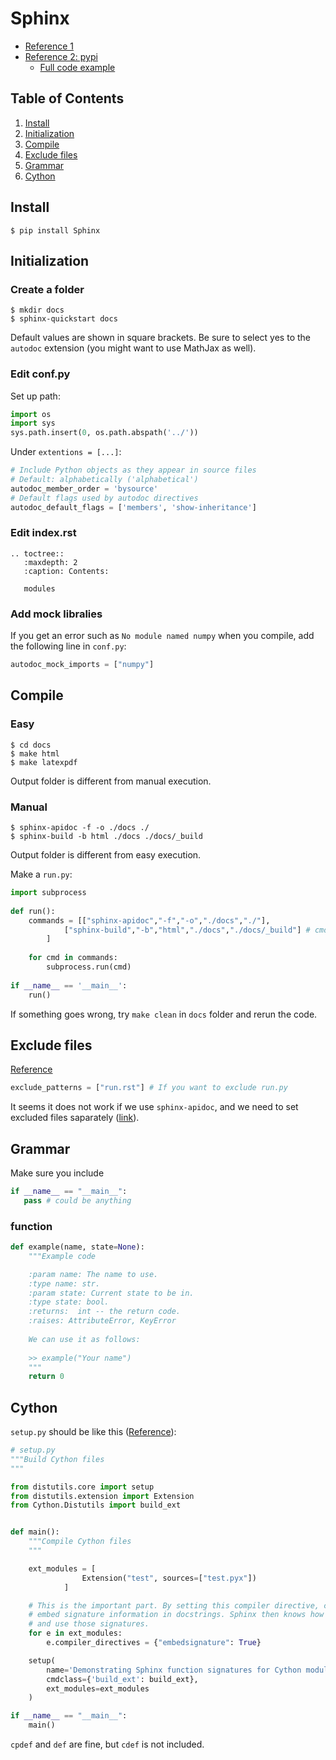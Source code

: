 # Sphinx
* [Reference 1](https://joppot.info/2018/03/30/4156)
* [Reference 2: pypi](https://pythonhosted.org/an_example_pypi_project/sphinx.html#code)
  * [Full code example](https://pythonhosted.org/an_example_pypi_project/sphinx.html#full-code-example)

## Table of Contents
1. [Install](#install)
2. [Initialization](#initialization)
3. [Compile](#compile)
4. [Exclude files](#exclude-files)
5. [Grammar](#grammar)
6. [Cython](#cython)

## Install
```terminal
$ pip install Sphinx
```

## Initialization

### Create a folder
```terminal
$ mkdir docs
$ sphinx-quickstart docs
```
Default values are shown in square brackets. Be sure to select yes to the `autodoc` extension (you might want to use MathJax as well).

### Edit conf.py

Set up path:
```py
import os
import sys
sys.path.insert(0, os.path.abspath('../'))
```

Under `extentions = [...]`:
```py
# Include Python objects as they appear in source files
# Default: alphabetically ('alphabetical')
autodoc_member_order = 'bysource'
# Default flags used by autodoc directives
autodoc_default_flags = ['members', 'show-inheritance']
```

### Edit index.rst
```
.. toctree::
   :maxdepth: 2
   :caption: Contents:

   modules
```

### Add mock libralies
If you get an error such as `No module named numpy` when you compile, add the following line in `conf.py`:
```py
autodoc_mock_imports = ["numpy"]
```

## Compile
### Easy
```terminal
$ cd docs
$ make html
$ make latexpdf
```
Output folder is different from manual execution.

### Manual
```terminal
$ sphinx-apidoc -f -o ./docs ./
$ sphinx-build -b html ./docs ./docs/_build
```
Output folder is different from easy execution.

Make a `run.py`:
```python
import subprocess
 
def run():
    commands = [["sphinx-apidoc","-f","-o","./docs","./"],
            ["sphinx-build","-b","html","./docs","./docs/_build"] # cmd_doc
        ]
 
    for cmd in commands:
        subprocess.run(cmd)
 
if __name__ == '__main__':
    run()
```

If something goes wrong, try `make clean` in `docs` folder and rerun the code.

## Exclude files
[Reference](http://www.sphinx-doc.org/en/master/usage/configuration.html#confval-exclude_patterns)
```py
exclude_patterns = ["run.rst"] # If you want to exclude run.py
```
It seems it does not work if we use `sphinx-apidoc`, and we need to set excluded files saparately ([link](https://stackoverflow.com/a/43868129/4357279)).

## Grammar
Make sure you include
```py
if __name__ == "__main__":
   pass # could be anything
```

### function
```py
def example(name, state=None):
    """Example code

    :param name: The name to use.
    :type name: str.
    :param state: Current state to be in.
    :type state: bool.
    :returns:  int -- the return code.
    :raises: AttributeError, KeyError
    
    We can use it as follows:
    
    >> example("Your name")
    """
    return 0
```

## Cython
`setup.py` should be like this ([Reference](https://github.com/abingham/cython-sphinx-example)):

```py
# setup.py
"""Build Cython files
"""

from distutils.core import setup
from distutils.extension import Extension
from Cython.Distutils import build_ext


def main():
    """Compile Cython files
    """

    ext_modules = [
                Extension("test", sources=["test.pyx"])
            ]

    # This is the important part. By setting this compiler directive, cython will
    # embed signature information in docstrings. Sphinx then knows how to extract
    # and use those signatures.
    for e in ext_modules:
        e.compiler_directives = {"embedsignature": True}

    setup(
        name='Demonstrating Sphinx function signatures for Cython modules',
        cmdclass={'build_ext': build_ext},
        ext_modules=ext_modules
    )

if __name__ == "__main__":
    main()
```
`cpdef` and `def` are fine, but `cdef` is not included.
